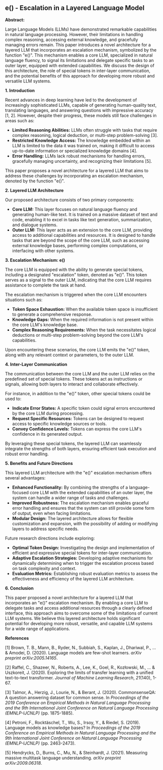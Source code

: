 ## e() - Escalation in a Layered Language Model

**Abstract:**

Large Language Models (LLMs) have demonstrated remarkable capabilities in natural language processing. However, their limitations in handling complex reasoning, accessing external knowledge, and gracefully managing errors remain. This paper introduces a novel architecture for a layered LLM that incorporates an escalation mechanism, symbolized by the function "e()". This mechanism enables a core LLM, specialized in natural language fluency, to signal its limitations and delegate specific tasks to an outer layer, equipped with extended capabilities. We discuss the design of this architecture, the role of special tokens in inter-layer communication, and the potential benefits of this approach for developing more robust and versatile LLM systems.

**1. Introduction**

Recent advances in deep learning have led to the development of increasingly sophisticated LLMs, capable of generating human-quality text, translating languages, and answering questions with impressive accuracy [1, 2]. However, despite their progress, these models still face challenges in areas such as:

* **Limited Reasoning Abilities:** LLMs often struggle with tasks that require complex reasoning, logical deduction, or multi-step problem-solving [3].
* **Restricted Knowledge Access:** The knowledge embedded within an LLM is limited to the data it was trained on, making it difficult to access up-to-date information or specialized knowledge domains [4].
* **Error Handling:** LLMs lack robust mechanisms for handling errors, gracefully managing uncertainty, and recognizing their limitations [5].

This paper proposes a novel architecture for a layered LLM that aims to address these challenges by incorporating an escalation mechanism, denoted by the function "e()".

**2. Layered LLM Architecture**

Our proposed architecture consists of two primary components:

* **Core LLM:** This layer focuses on natural language fluency and generating human-like text. It is trained on a massive dataset of text and code, enabling it to excel in tasks like text generation, summarization, and dialogue systems.
* **Outer LLM:** This layer acts as an extension to the core LLM, providing access to additional capabilities and resources. It is designed to handle tasks that are beyond the scope of the core LLM, such as accessing external knowledge bases, performing complex computations, or interfacing with other systems.

**3. Escalation Mechanism: e()**

The core LLM is equipped with the ability to generate special tokens, including a designated "escalation" token, denoted as "e()". This token serves as a signal to the outer LLM, indicating that the core LLM requires assistance to complete the task at hand.

The escalation mechanism is triggered when the core LLM encounters situations such as:

* **Token Space Exhaustion:** When the available token space is insufficient to generate a comprehensive response.
* **Knowledge Gaps:** When the required information is not present within the core LLM's knowledge base.
* **Complex Reasoning Requirements:** When the task necessitates logical deductions or multi-step problem-solving beyond the core LLM's capabilities.

Upon encountering these scenarios, the core LLM emits the "e()" token, along with any relevant context or parameters, to the outer LLM.

**4. Inter-Layer Communication**

The communication between the core LLM and the outer LLM relies on the predefined set of special tokens. These tokens act as instructions or signals, allowing both layers to interact and collaborate effectively.

For instance, in addition to the "e()" token, other special tokens could be used to:

* **Indicate Error States:** A specific token could signal errors encountered by the core LLM during processing.
* **Request Specific Resources:** Tokens can be designed to request access to specific knowledge sources or tools.
* **Convey Confidence Levels:** Tokens can express the core LLM's confidence in its generated output.

By leveraging these special tokens, the layered LLM can seamlessly integrate the strengths of both layers, ensuring efficient task execution and robust error handling.

**5. Benefits and Future Directions**

This layered LLM architecture with the "e()" escalation mechanism offers several advantages:

* **Enhanced Functionality:** By combining the strengths of a language-focused core LLM with the extended capabilities of an outer layer, the system can handle a wider range of tasks and challenges.
* **Improved Robustness:** The escalation mechanism enables graceful error handling and ensures that the system can still provide some form of output, even when facing limitations.
* **Modular Design:** The layered architecture allows for flexible customization and expansion, with the possibility of adding or modifying layers to address specific needs.

Future research directions include exploring:

* **Optimal Token Design:** Investigating the design and implementation of efficient and expressive special tokens for inter-layer communication.
* **Adaptive Escalation Strategies:** Developing adaptive mechanisms for dynamically determining when to trigger the escalation process based on task complexity and context.
* **Evaluation Metrics:** Establishing robust evaluation metrics to assess the effectiveness and efficiency of the layered LLM architecture.

**6. Conclusion**

This paper proposed a novel architecture for a layered LLM that incorporates an "e()" escalation mechanism. By enabling a core LLM to delegate tasks and access additional resources through a clearly defined interface, this approach aims to overcome some of the limitations of current LLM systems.  We believe this layered architecture holds significant potential for developing more robust, versatile, and capable LLM systems for a wide range of applications.

**References**

[1] Brown, T. B., Mann, B., Ryder, N., Subbiah, S., Kaplan, J., Dhariwal, P., ... & Amodei, D. (2020). Language models are few-shot learners. *arXiv preprint arXiv:2005.14165*.

[2] Raffel, C., Shazeer, N., Roberts, A., Lee, K., Goel, R., Kozłowski, M., ... & Uszkoreit, J. (2020). Exploring the limits of transfer learning with a unified text-to-text transformer. *Journal of Machine Learning Research*, *21*(140), 1-67.

[3] Talmor, A., Herzig, J., Lourie, N., & Berant, J. (2020). CommonsenseQA: A question answering dataset for common sense. In *Proceedings of the 2019 Conference on Empirical Methods in Natural Language Processing and the 9th International Joint Conference on Natural Language Processing (EMNLP-IJCNLP)* (pp. 1875-1885).

[4] Petroni, F., Rocktäschel, T., Wu, S., Irsoy, Y., & Riedel, S. (2019). Language models as knowledge bases? In *Proceedings of the 2019 Conference on Empirical Methods in Natural Language Processing and the 9th International Joint Conference on Natural Language Processing (EMNLP-IJCNLP)* (pp. 2463-2473).

[5] Hendrycks, D., Burns, C., Mu, N., & Steinhardt, J. (2021). Measuring massive multitask language understanding. *arXiv preprint arXiv:2009.06318*.
